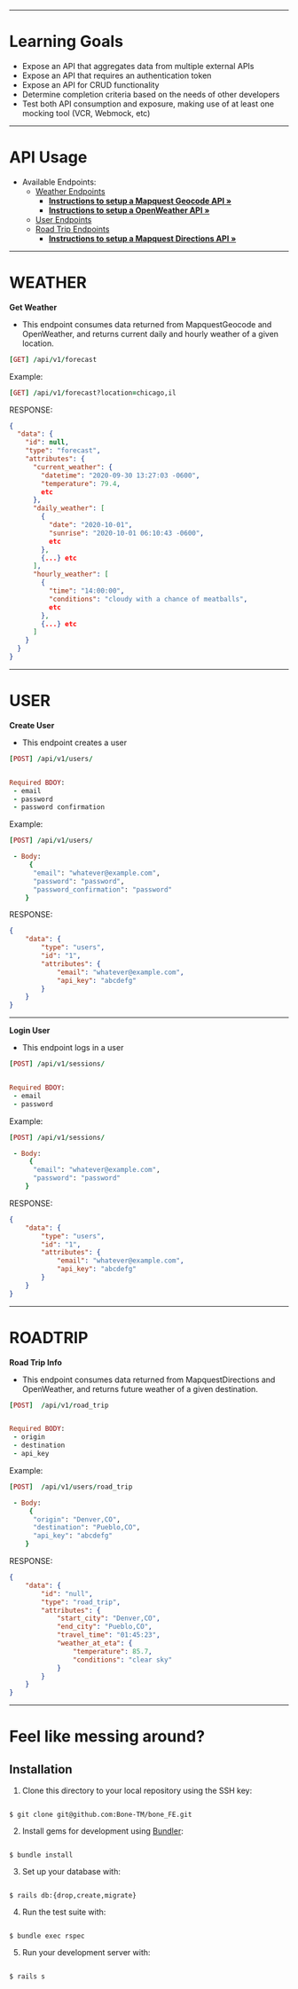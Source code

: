 
---

# Learning Goals

- Expose an API that aggregates data from multiple external APIs
- Expose an API that requires an authentication token
- Expose an API for CRUD functionality
- Determine completion criteria based on the needs of other developers
- Test both API consumption and exposure, making use of at least one mocking tool (VCR, Webmock, etc)

---


# API Usage



- Available Endpoints:
  - [Weather Endpoints](#WEATHER)
  	- <a href="https://developer.mapquest.com/documentation/geocoding-api/"><strong>Instructions to setup a Mapquest Geocode API »</strong></a>
	- <a href="https://openweathermap.org/api/one-call-api"><strong>Instructions to setup a OpenWeather API »</strong></a>
  - [User Endpoints](#USER)
  - [Road Trip Endpoints](#ROADTRIP)
  	- <a href="https://developer.mapquest.com/documentation/directions-api/"><strong>Instructions to setup a Mapquest Directions API »</strong></a>



---

# WEATHER


**Get Weather**

- This endpoint consumes data returned from MapquestGeocode and OpenWeather, and returns current daily and hourly weather of a given location. 
	

``` ruby
[GET] /api/v1/forecast

```

 Example:

``` ruby 
[GET] /api/v1/forecast?location=chicago,il


```

RESPONSE:

```json
{
  "data": {
    "id": null,
    "type": "forecast",
    "attributes": {
      "current_weather": {
        "datetime": "2020-09-30 13:27:03 -0600",
        "temperature": 79.4,
        etc
      },
      "daily_weather": [
        {
          "date": "2020-10-01",
          "sunrise": "2020-10-01 06:10:43 -0600",
          etc
        },
        {...} etc
      ],
      "hourly_weather": [
        {
          "time": "14:00:00",
          "conditions": "cloudy with a chance of meatballs",
          etc
        },
        {...} etc
      ]
    }
  }
}
```
---

# USER


**Create User**

- This endpoint creates a user 
	

``` ruby
[POST] /api/v1/users/


Required BDOY: 
 - email
 - password
 - password confirmation
```

 Example:

``` ruby 
[POST] /api/v1/users/

 - Body: 
	 {
	  "email": "whatever@example.com",
	  "password": "password",
	  "password_confirmation": "password"
	}
```

RESPONSE:

```json
{
	"data": {
		"type": "users",
		"id": "1",
		"attributes": {
			"email": "whatever@example.com",
			"api_key": "abcdefg"
		}
	}
}
```
---


**Login User**

- This endpoint logs in a user 
	

``` ruby
[POST] /api/v1/sessions/


Required BDOY: 
 - email
 - password
```

 Example:

``` ruby 
[POST] /api/v1/sessions/

 - Body: 
	 {
	  "email": "whatever@example.com",
	  "password": "password"
	}
```

RESPONSE:

```json
{
	"data": {
		"type": "users",
		"id": "1",
		"attributes": {
			"email": "whatever@example.com",
			"api_key": "abcdefg"
		}
	}
}
```
---

# ROADTRIP


**Road Trip Info**

- This endpoint consumes data returned from MapquestDirections and OpenWeather, and returns future weather of a given destination. 
	

``` ruby
[POST]  /api/v1/road_trip


Required BODY: 
 - origin
 - destination
 - api_key
```

 Example:

``` ruby 
[POST]  /api/v1/users/road_trip

 - Body: 
	 {
	  "origin": "Denver,CO",
	  "destination": "Pueblo,CO",
	  "api_key": "abcdefg"
	}
```

RESPONSE:

```json
{
	"data": {
		"id": "null",
		"type": "road_trip",
		"attributes": {
			"start_city": "Denver,CO",
			"end_city": "Pueblo,CO",
			"travel_time": "01:45:23",
			"weather_at_eta": {
				"temperature": 85.7,
				"conditions": "clear sky"
			}
		}
	}
}
```
---


# Feel like messing around?


## Installation

1. Clone this directory to your local repository using the SSH key:

```

$ git clone git@github.com:Bone-TM/bone_FE.git

```

  

2. Install gems for development using [Bundler](https://bundler.io/guides/using_bundler_in_applications.html#getting-started---installing-bundler-and-bundle-init):

```

$ bundle install

```

  

3. Set up your database with:

```

$ rails db:{drop,create,migrate}

```

  

4. Run the test suite with:

```

$ bundle exec rspec

```

  

5. Run your development server with:

```

$ rails s

```
